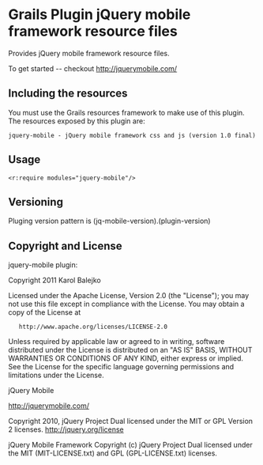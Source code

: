 Grails Plugin jQuery mobile framework resource files
====================================================

Provides jQuery mobile framework resource files.

To get started -- checkout http://jquerymobile.com/

Including the resources
------------------------

You must use the Grails resources framework to make use of this plugin. The resources exposed by this plugin are:

    jquery-mobile - jQuery mobile framework css and js (version 1.0 final)

Usage
-----

    <r:require modules="jquery-mobile"/>
    
Versioning
----------

Pluging version pattern is (jq-mobile-version).(plugin-version)


Copyright and License
---------------------

jquery-mobile plugin:

   Copyright 2011 Karol Balejko

   Licensed under the Apache License, Version 2.0 (the "License");
   you may not use this file except in compliance with the License.
   You may obtain a copy of the License at

       http://www.apache.org/licenses/LICENSE-2.0

   Unless required by applicable law or agreed to in writing, software
   distributed under the License is distributed on an "AS IS" BASIS,
   WITHOUT WARRANTIES OR CONDITIONS OF ANY KIND, either express or implied.
   See the License for the specific language governing permissions and
   limitations under the License.


jQuery Mobile

 http://jquerymobile.com/

 Copyright 2010, jQuery Project
 Dual licensed under the MIT or GPL Version 2 licenses.
 http://jquery.org/license

 jQuery Mobile Framework
 Copyright (c) jQuery Project
 Dual licensed under the MIT (MIT-LICENSE.txt) and GPL (GPL-LICENSE.txt) licenses.
